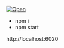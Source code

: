 [![Open](https://www.herokucdn.com/deploy/button.svg)](https://hoxz.herokuapp.com/index.html)

- npm i
- npm start

http://localhost:6020
